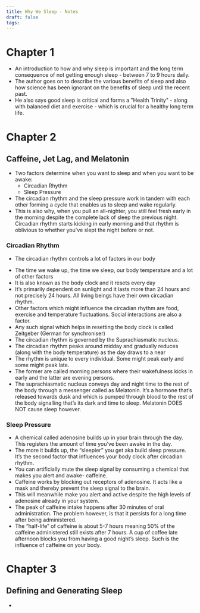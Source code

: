 ```yaml
---
title: Why We Sleep - Notes
draft: false
tags:
---
```

# Chapter 1

* An introduction to how and why sleep is important and the long term consequence of not getting enough sleep - between 7 to 9 hours daily.
* The author goes on to describe the various benefits of sleep and also how science has been ignorant on the benefits of sleep until the recent past. 
* He also says good sleep is critical and forms a "Health Trinity" - along with balanced diet and exercise - which is crucial for a healthy long term life.

# Chapter 2
## Caffeine, Jet Lag, and Melatonin

* Two factors determine when you want to sleep and when you want to be awake:
	* Circadian Rhythm
	* Sleep Pressure
* The circadian rhythm and the sleep pressure work in tandem with each other forming a cycle that enables us to sleep and wake regularly.
* This is also why, when you pull an all-nighter, you still feel fresh early in the morning despite the complete lack of sleep the previous night. Circadian rhythm starts kicking in early morning and that rhythm is oblivious to whether you've slept the night before or not. 
### Circadian Rhythm
* The circadian rhythm controls a lot of factors in our body
- The time we wake up, the time we sleep, our body temperature and a lot of other factors 
- It is also known as the body clock and it resets every day
- It’s primarily dependent on sunlight and it lasts more than 24 hours and not precisely 24 hours. All living beings have their own circadian rhythm. 
- Other factors which might influence the circadian rhythm are food, exercise and temperature fluctuations. Social interactions are also a factor. 
- Any such signal which helps in resetting the body clock is called Zeitgeber (German for synchroniser)
- The circadian rhythm is governed by the Suprachiasmatic nucleus. 
- The circadian rhythm peaks around midday and gradually reduces (along with the body temperature) as the day draws to a near
- The rhythm is unique to every individual. Some might peak early and some might peak late. 
- The former are called morning persons where their wakefulness kicks in early and the latter are evening persons. 
- The suprachiasmatic nucleus conveys day and night time to the rest of the body through a messenger called as Melatonin. It’s a hormone that’s released towards dusk and which is pumped through blood to the rest of the body signalling that’s its dark and time to sleep. Melatonin DOES NOT cause sleep however.

### Sleep Pressure
- A chemical called adenosine builds up in your brain through the day. This registers the amount of time you’ve been awake in the day. 
- The more it builds up, the “sleepier” you get aka build sleep pressure. It’s the second factor that influences your body clock after circadian rhythm. 
- You can artificially mute the sleep signal by consuming a chemical that makes you alert and awake- caffeine. 
- Caffeine works by blocking out receptors of adenosine. It acts like a mask and thereby prevent the sleep signal to the brain. 
- This will meanwhile make you alert and active despite the high levels of adenosine already in your system. 
- The peak of caffeine intake happens after 30 minutes of oral administration. The problem however, is that it persists for a long time after being administered. 
- The “half-life” of caffeine is about 5-7 hours meaning 50% of the caffeine administered still exists after 7 hours. A cup of coffee late afternoon blocks you from having a good night’s sleep. Such is the influence of caffeine on your body.

# Chapter 3
## Defining and Generating Sleep
* 